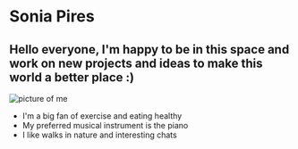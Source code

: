 # **Sonia Pires**
## Hello everyone, I'm happy to be in this space and work on new projects and ideas to make this world a better place :)
![picture of me](_MG_1247.jpg)
* I'm a big fan of exercise and eating healthy
* My preferred musical instrument is the piano
* I like walks in nature and interesting chats

